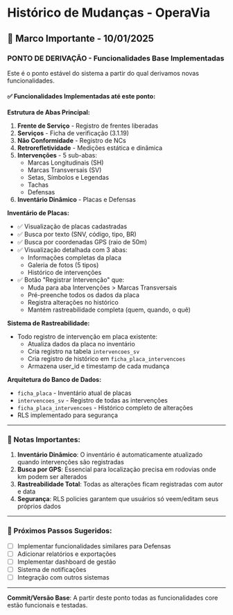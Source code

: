 # Histórico de Mudanças - OperaVia

## 🎯 Marco Importante - 10/01/2025

### PONTO DE DERIVAÇÃO - Funcionalidades Base Implementadas

Este é o ponto estável do sistema a partir do qual derivamos novas funcionalidades.

#### ✅ Funcionalidades Implementadas até este ponto:

**Estrutura de Abas Principal:**
1. **Frente de Serviço** - Registro de frentes liberadas
2. **Serviços** - Ficha de verificação (3.1.19)
3. **Não Conformidade** - Registro de NCs
4. **Retrorefletividade** - Medições estática e dinâmica
5. **Intervenções** - 5 sub-abas:
   - Marcas Longitudinais (SH)
   - Marcas Transversais (SV)
   - Setas, Símbolos e Legendas
   - Tachas
   - Defensas
6. **Inventário Dinâmico** - Placas e Defensas

**Inventário de Placas:**
- ✅ Visualização de placas cadastradas
- ✅ Busca por texto (SNV, código, tipo, BR)
- ✅ Busca por coordenadas GPS (raio de 50m)
- ✅ Visualização detalhada com 3 abas:
  - Informações completas da placa
  - Galeria de fotos (5 tipos)
  - Histórico de intervenções
- ✅ Botão "Registrar Intervenção" que:
  - Muda para aba Intervenções > Marcas Transversais
  - Pré-preenche todos os dados da placa
  - Registra alterações no histórico
  - Mantém rastreabilidade completa (quem, quando, o quê)

**Sistema de Rastreabilidade:**
- Todo registro de intervenção em placa existente:
  - Atualiza dados da placa no inventário
  - Cria registro na tabela `intervencoes_sv`
  - Cria registro de histórico em `ficha_placa_intervencoes`
  - Armazena user_id e timestamp de cada mudança

**Arquitetura do Banco de Dados:**
- `ficha_placa` - Inventário atual de placas
- `intervencoes_sv` - Registro de todas as intervenções
- `ficha_placa_intervencoes` - Histórico completo de alterações
- RLS implementado para segurança

---

### 📝 Notas Importantes:

1. **Inventário Dinâmico**: O inventário é automaticamente atualizado quando intervenções são registradas
2. **Busca por GPS**: Essencial para localização precisa em rodovias onde km podem ser alterados
3. **Rastreabilidade Total**: Todas as alterações ficam registradas com autor e data
4. **Segurança**: RLS policies garantem que usuários só veem/editam seus próprios dados

---

### 🚀 Próximos Passos Sugeridos:
- [ ] Implementar funcionalidades similares para Defensas
- [ ] Adicionar relatórios e exportações
- [ ] Implementar dashboard de gestão
- [ ] Sistema de notificações
- [ ] Integração com outros sistemas

---

**Commit/Versão Base**: A partir deste ponto todas as funcionalidades core estão funcionais e testadas.
